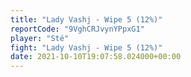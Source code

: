 ```yaml
---
title: "Lady Vashj - Wipe 5 (12%)"
reportCode: "9VghCRJvynYPpxG1"
player: "Sté"
fight: "Lady Vashj - Wipe 5 (12%)"
date: 2021-10-10T19:07:58.024000+00:00
---
```

